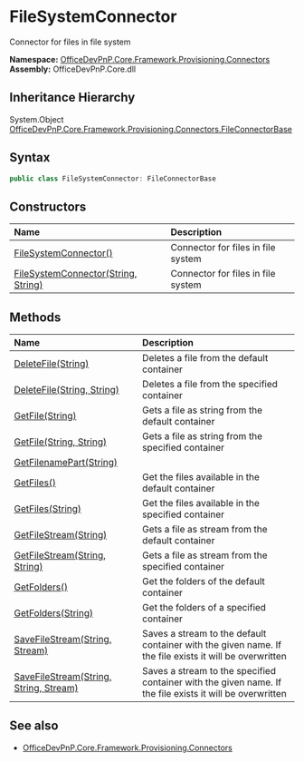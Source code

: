 # FileSystemConnector
Connector for files in file system  

**Namespace:** [OfficeDevPnP.Core.Framework.Provisioning.Connectors](OfficeDevPnP.Core.Framework.Provisioning.Connectors.md)  
**Assembly:** OfficeDevPnP.Core.dll  
## Inheritance Hierarchy
System.Object  
    [OfficeDevPnP.Core.Framework.Provisioning.Connectors.FileConnectorBase](OfficeDevPnP.Core.Framework.Provisioning.Connectors.FileConnectorBase.md)
## Syntax
```C#
public class FileSystemConnector: FileConnectorBase
```
## Constructors
|**Name**|**Description**|
|:-----|:-----|
| [FileSystemConnector()](OfficeDevPnP.Core.Framework.Provisioning.Connectors.FileSystemConnector.ctor1.md) | <summary> Connector for files in file system </summary>
| [FileSystemConnector(String, String)](OfficeDevPnP.Core.Framework.Provisioning.Connectors.FileSystemConnector.ctor2.md) | <summary> Connector for files in file system </summary>
## Methods
|**Name**|**Description**|
|:-----|:-----|
| [DeleteFile(String)](OfficeDevPnP.Core.Framework.Provisioning.Connectors.FileSystemConnector.9ad8acaf.md) | Deletes a file from the default container
| [DeleteFile(String, String)](OfficeDevPnP.Core.Framework.Provisioning.Connectors.FileSystemConnector.476dd1f3.md) | Deletes a file from the specified container
| [GetFile(String)](OfficeDevPnP.Core.Framework.Provisioning.Connectors.FileSystemConnector.df261957.md) | Gets a file as string from the default container
| [GetFile(String, String)](OfficeDevPnP.Core.Framework.Provisioning.Connectors.FileSystemConnector.7ad54aac.md) | Gets a file as string from the specified container
| [GetFilenamePart(String)](OfficeDevPnP.Core.Framework.Provisioning.Connectors.FileSystemConnector.9e3b826.md) | 
| [GetFiles()](OfficeDevPnP.Core.Framework.Provisioning.Connectors.FileSystemConnector.1ef203bb.md) | Get the files available in the default container
| [GetFiles(String)](OfficeDevPnP.Core.Framework.Provisioning.Connectors.FileSystemConnector.349a20d0.md) | Get the files available in the specified container
| [GetFileStream(String)](OfficeDevPnP.Core.Framework.Provisioning.Connectors.FileSystemConnector.667e64b2.md) | Gets a file as stream from the default container
| [GetFileStream(String, String)](OfficeDevPnP.Core.Framework.Provisioning.Connectors.FileSystemConnector.e43bb5.md) | Gets a file as stream from the specified container
| [GetFolders()](OfficeDevPnP.Core.Framework.Provisioning.Connectors.FileSystemConnector.183fc5f5.md) | Get the folders of the default container
| [GetFolders(String)](OfficeDevPnP.Core.Framework.Provisioning.Connectors.FileSystemConnector.c388caf.md) | Get the folders of a specified container
| [SaveFileStream(String, Stream)](OfficeDevPnP.Core.Framework.Provisioning.Connectors.FileSystemConnector.3b54d26b.md) | Saves a stream to the default container with the given name. If the file exists it will be overwritten
| [SaveFileStream(String, String, Stream)](OfficeDevPnP.Core.Framework.Provisioning.Connectors.FileSystemConnector.ec95a2c1.md) | Saves a stream to the specified container with the given name. If the file exists it will be overwritten
## See also
- [OfficeDevPnP.Core.Framework.Provisioning.Connectors](OfficeDevPnP.Core.Framework.Provisioning.Connectors.md)
